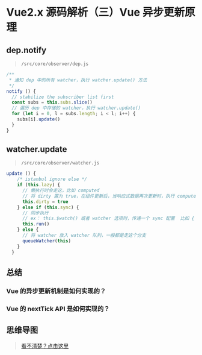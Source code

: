 # Vue2.x 源码解析（三）Vue 异步更新原理
## dep.notify
> `/src/core/observer/dep.js`
```js
/**
 * 通知 dep 中的所有 watcher，执行 watcher.update() 方法
 */
notify () {
  // stabilize the subscriber list first
  const subs = this.subs.slice()
  // 遍历 dep 中存储的 watcher，执行 watcher.update()
  for (let i = 0, l = subs.length; i < l; i++) {
    subs[i].update()
  }
}
```
## watcher.update
> `/src/core/observer/watcher.js`
```js
update () {
    /* istanbul ignore else */
    if (this.lazy) {
      // 懒执行时会走这，比如 computed 
      // 将 dirty 置为 true，在组件更新后，当响应式数据再次更新时，执行 computed getter 重新执行 computed 回调函数，计算新值，然后缓存到 watcher.value 里 
      this.dirty = true
    } else if (this.sync) {
      // 同步执行
      // ex： this.$watch() 或者 watcher 选项时，传递一个 sync 配置  比如 { sync : true  }
      this.run()
    } else {
      // 将 watcher 放入 watcher 队列，一般都是走这个分支
      queueWatcher(this)
    }
  }
```




## 总结
### Vue 的异步更新机制是如何实现的？
### Vue 的 nextTick API 是如何实现的？
## 思维导图

> [看不清楚？点击这里](https://lldlz.github.io/my-blog/assets/img/blog/vue2CodeAnalysis/Vue异步更新.png)

<img :src="$withBase('/assets/img/blog/vue2CodeAnalysis/Vue异步更新.png')">
